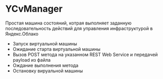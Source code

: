# YCvManager
Простая машина состояний, котрая выполняет заданную последовательность действий для управления инфраструктурой в Яндекс.Облако
- Запуск виртуальной машины
- Ожидание старта виртуальной машины
- Вызов POST метода на указанном REST Web Service и передачей payload из файла
- Ождание выполнения метода
- Остановку вируальной машины
